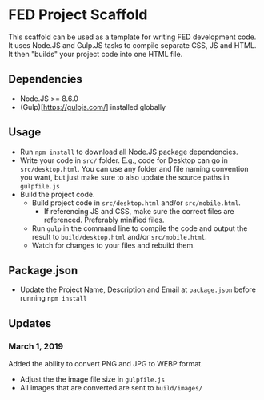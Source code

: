 # FED Project Scaffold

This scaffold can be used as a template for writing FED development code.
It uses Node.JS and Gulp.JS tasks to compile separate CSS, JS and HTML.
It then "builds" your project code into one HTML file.

## Dependencies

- Node.JS >= 8.6.0
- (Gulp)[https://gulpjs.com/] installed globally


## Usage

- Run `npm install` to download all Node.JS package dependencies.
- Write your code in `src/` folder. E.g., code for Desktop can go in `src/desktop.html`. You can use any folder and file naming convention you want, but just make sure to also update the source paths in `gulpfile.js`
- Build the project code.
  - Build project code in `src/desktop.html` and/or `src/mobile.html`.
	- If referencing JS and CSS, make sure the correct files are referenced. Preferably minified files.
  - Run `gulp` in the command line to compile the code and output the result to `build/desktop.html` and/or `src/mobile.html`.
  - Watch for changes to your files and rebuild them.


## Package.json
- Update the Project Name, Description and Email at `package.json` before running `npm install`

## Updates

### March 1, 2019

Added the ability to convert PNG and JPG to WEBP format. 
- Adjust the the image file size in `gulpfile.js`
- All images that are converted are sent to `build/images/`